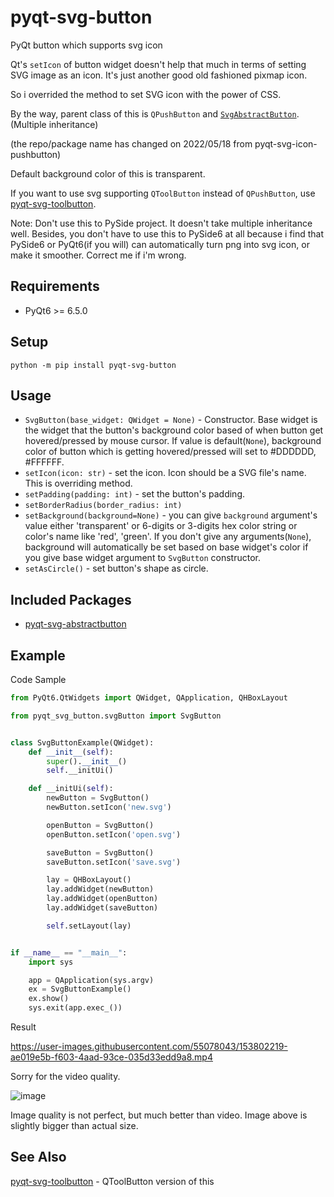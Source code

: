 # pyqt-svg-button
PyQt button which supports svg icon

Qt's `setIcon` of button widget doesn't help that much in terms of setting SVG image as an icon. It's just another good old fashioned pixmap icon. 

So i overrided the method to set SVG icon with the power of CSS.

By the way, parent class of this is `QPushButton` and <a href="https://github.com/yjg30737/pyqt-svg-abstractbutton.git">`SvgAbstractButton`</a>. (Multiple inheritance)

(the repo/package name has changed on 2022/05/18 from pyqt-svg-icon-pushbutton)

Default background color of this is transparent.

If you want to use svg supporting `QToolButton` instead of `QPushButton`, use <a href="https://github.com/yjg30737/pyqt-svg-toolbutton.git">pyqt-svg-toolbutton</a>. 

Note: Don't use this to PySide project. It doesn't take multiple inheritance well. Besides, you don't have to use this to PySide6 at all because i find that PySide6 or PyQt6(if you will) can automatically turn png into svg icon, or make it smoother. Correct me if i'm wrong.   

## Requirements
* PyQt6 >= 6.5.0

## Setup
`python -m pip install pyqt-svg-button`

## Usage
* `SvgButton(base_widget: QWidget = None)` - Constructor. Base widget is the widget that the button's background color based of when button get hovered/pressed by mouse cursor. If value is default(`None`), background color of button which is getting hovered/pressed will set to #DDDDDD, #FFFFFF. 
* `setIcon(icon: str)` - set the icon. Icon should be a SVG file's name. This is overriding method.
* `setPadding(padding: int)` - set the button's padding.
* `setBorderRadius(border_radius: int)`
* `setBackground(background=None)` - you can give `background` argument's value either 'transparent' or 6-digits or 3-digits hex color string or color's name like 'red', 'green'. If you don't give any arguments(`None`), background will automatically be set based on base widget's color if you give base widget argument to `SvgButton` constructor. 
* `setAsCircle()` - set button's shape as circle.

## Included Packages
* <a href="https://github.com/yjg30737/pyqt-svg-abstractbutton.git">pyqt-svg-abstractbutton</a>

## Example
Code Sample

```python
from PyQt6.QtWidgets import QWidget, QApplication, QHBoxLayout

from pyqt_svg_button.svgButton import SvgButton


class SvgButtonExample(QWidget):
    def __init__(self):
        super().__init__()
        self.__initUi()

    def __initUi(self):
        newButton = SvgButton()
        newButton.setIcon('new.svg')

        openButton = SvgButton()
        openButton.setIcon('open.svg')

        saveButton = SvgButton()
        saveButton.setIcon('save.svg')

        lay = QHBoxLayout()
        lay.addWidget(newButton)
        lay.addWidget(openButton)
        lay.addWidget(saveButton)

        self.setLayout(lay)


if __name__ == "__main__":
    import sys

    app = QApplication(sys.argv)
    ex = SvgButtonExample()
    ex.show()
    sys.exit(app.exec_())
```

Result

https://user-images.githubusercontent.com/55078043/153802219-ae019e5b-f603-4aad-93ce-035d33edd9a8.mp4

Sorry for the video quality.

![image](https://user-images.githubusercontent.com/55078043/153802633-5517f7ac-3d86-4d7f-b2de-40dbc10a19f8.png)

Image quality is not perfect, but much better than video. Image above is slightly bigger than actual size.

## See Also
<a href="https://github.com/yjg30737/pyqt-svg-toolbutton.git">pyqt-svg-toolbutton</a> - QToolButton version of this
